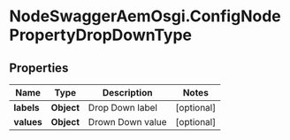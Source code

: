 # NodeSwaggerAemOsgi.ConfigNodePropertyDropDownType

## Properties

Name | Type | Description | Notes
------------ | ------------- | ------------- | -------------
**labels** | **Object** | Drop Down label | [optional] 
**values** | **Object** | Drown Down value | [optional] 


